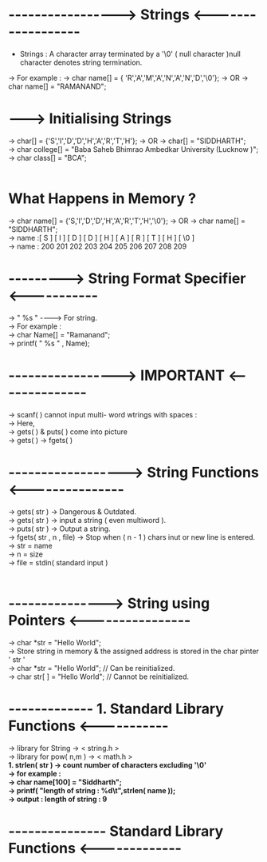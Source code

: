 # ----------------->  Strings <------------------
* Strings : A character array terminated by a '\0' ( null character )null character denotes string termination.

-> For example : 
->             char name[] = { 'R','A','M','A','N','A','N','D','\0'};
->               OR
->             char name[] = "RAMANAND";
<br>

#  ---> Initialising Strings 
-> char[] = {'S','I','D','D','H','A','R','T','H'};
-> OR
-> char[] = "SIDDHARTH";
<br>
-> char college[] = "Baba Saheb Bhimrao Ambedkar University (Lucknow )";
<br>
-> char class[] = "BCA";
<br>
<br>
# What Happens in Memory ?

-> char name[] = {'S,'I','D','D','H','A','R','T','H','\0'};
-> OR
-> char name[] = "SIDDHARTH";
<BR>
-> name :[ S ] [ I ] [ D ] [ D ] [ H ] [ A ] [ R ] [ T ] [ H ] [ \0 ] 
<br>
-> name : 200 201 202 203 204 205 206 207 208 209 </pre>

# --------->  String Format Specifier <-----------
->   " %s " ----> For string.
<br>
-> For example :
<br>
-> char Name[] = "Ramanand";
<br>
-> printf( " %s " , Name);

# -----------------> IMPORTANT <--------------
-> scanf( ) cannot input multi- word wtrings with spaces : 
<br>
-> Here, 
<br>
-> gets( ) & puts( ) come into picture
<br>
-> gets( ) -> fgets( )
<br>

# ------------------> String Functions <---------------
-> gets( str ) -> Dangerous & Outdated.
<br>
-> gets( str ) -> input a string ( even multiword ).
<br>
-> puts( str ) -> Output a string.
<br>
-> fgets( str , n , file) -> Stop when ( n - 1 ) chars inut or new line is entered.
<br>
-> str = name
<br>
-> n = size
<br>
-> file = stdin( standard input )
<br>
<br>

# ---------------> String using Pointers <----------------
-> char *str = "Hello World";
<br>
-> Store string in memory & the assigned address is stored in the char pinter  ' str '
<br>
-> char *str = "Hello World"; // Can be reinitialized.
<br>
-> char str[ ] = "Hello World"; // Cannot be reinitialized.
<br>


#  ------------- 1. Standard Library Functions <-----------
-> library for String -> < string.h >
<br>
-> library for pow( n,m ) -> < math.h >
<br>
<b> 1. strlen( str ) <b>
-> count number of characters excluding '\0'
<br>
-> for example : 
<br>
-> char name[100] = "Siddharth";
<br>
-> printf( "length of string : %d\t",strlen( name ));
<br>
-> output : length of string : 9
<br>


# --------------- Standard Library Functions <-------------












